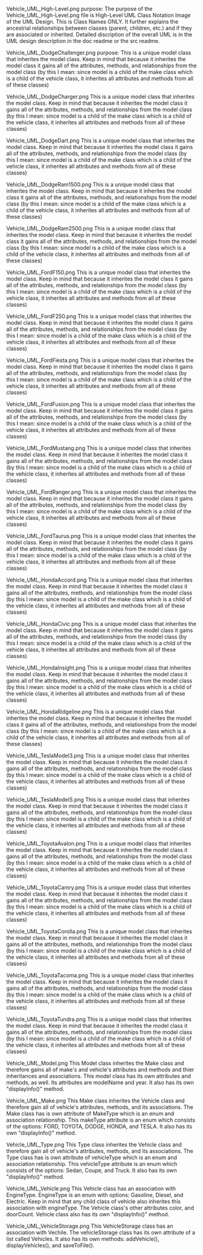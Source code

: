 Vehicle_UML_High-Level.png purpose:
  The purpose of the Vehicle_UML_High-Level.png file is High-Level UML Class Notation Image of the UML Design. This is Class Names ONLY. It further explains the ancestrial relationships between classes (parent, children, etc.) and if they are associated or inherited. Detailed discription of the overall UML is in the UML design description in the doc readme or the src readme.


Vehicle_UML_DodgeChallenger.png purpose:
  This is a unique model class that inherites the model class. Keep in mind that because it inherites the model class it gains all of the attributes, methods, and relationships from the model class (by this I mean: since model is a child of the make class which is a child of the vehicle class, it inherites all attributes and methods from all of these classes)

Vehicle_UML_DodgeCharger.png
  This is a unique model class that inherites the model class. Keep in mind that because it inherites the model class it gains all of the attributes, methods, and relationships from the model class (by this I mean: since model is a child of the make class which is a child of the vehicle class, it inherites all attributes and methods from all of these classes)
  
Vehicle_UML_DodgeDart.png
  This is a unique model class that inherites the model class. Keep in mind that because it inherites the model class it gains all of the attributes, methods, and relationships from the model class (by this I mean: since model is a child of the make class which is a child of the vehicle class, it inherites all attributes and methods from all of these classes)

Vehicle_UML_DodgeRam1500.png
  This is a unique model class that inherites the model class. Keep in mind that because it inherites the model class it gains all of the attributes, methods, and relationships from the model class (by this I mean: since model is a child of the make class which is a child of the vehicle class, it inherites all attributes and methods from all of these classes)

Vehicle_UML_DodgeRam2500.png
  This is a unique model class that inherites the model class. Keep in mind that because it inherites the model class it gains all of the attributes, methods, and relationships from the model class (by this I mean: since model is a child of the make class which is a child of the vehicle class, it inherites all attributes and methods from all of these classes)

Vehicle_UML_FordF150.png
  This is a unique model class that inherites the model class. Keep in mind that because it inherites the model class it gains all of the attributes, methods, and relationships from the model class (by this I mean: since model is a child of the make class which is a child of the vehicle class, it inherites all attributes and methods from all of these classes)

Vehicle_UML_FordF250.png
  This is a unique model class that inherites the model class. Keep in mind that because it inherites the model class it gains all of the attributes, methods, and relationships from the model class (by this I mean: since model is a child of the make class which is a child of the vehicle class, it inherites all attributes and methods from all of these classes)

Vehicle_UML_FordFiesta.png
  This is a unique model class that inherites the model class. Keep in mind that because it inherites the model class it gains all of the attributes, methods, and relationships from the model class (by this I mean: since model is a child of the make class which is a child of the vehicle class, it inherites all attributes and methods from all of these classes)

Vehicle_UML_FordFusion.png
  This is a unique model class that inherites the model class. Keep in mind that because it inherites the model class it gains all of the attributes, methods, and relationships from the model class (by this I mean: since model is a child of the make class which is a child of the vehicle class, it inherites all attributes and methods from all of these classes)

Vehicle_UML_FordMustang.png
  This is a unique model class that inherites the model class. Keep in mind that because it inherites the model class it gains all of the attributes, methods, and relationships from the model class (by this I mean: since model is a child of the make class which is a child of the vehicle class, it inherites all attributes and methods from all of these classes)

Vehicle_UML_FordRanger.png
  This is a unique model class that inherites the model class. Keep in mind that because it inherites the model class it gains all of the attributes, methods, and relationships from the model class (by this I mean: since model is a child of the make class which is a child of the vehicle class, it inherites all attributes and methods from all of these classes)

Vehicle_UML_FordTaurus.png
  This is a unique model class that inherites the model class. Keep in mind that because it inherites the model class it gains all of the attributes, methods, and relationships from the model class (by this I mean: since model is a child of the make class which is a child of the vehicle class, it inherites all attributes and methods from all of these classes)

Vehicle_UML_HondaAccord.png
  This is a unique model class that inherites the model class. Keep in mind that because it inherites the model class it gains all of the attributes, methods, and relationships from the model class (by this I mean: since model is a child of the make class which is a child of the vehicle class, it inherites all attributes and methods from all of these classes)

Vehicle_UML_HondaCivic.png
  This is a unique model class that inherites the model class. Keep in mind that because it inherites the model class it gains all of the attributes, methods, and relationships from the model class (by this I mean: since model is a child of the make class which is a child of the vehicle class, it inherites all attributes and methods from all of these classes)

Vehicle_UML_HondaInsight.png
  This is a unique model class that inherites the model class. Keep in mind that because it inherites the model class it gains all of the attributes, methods, and relationships from the model class (by this I mean: since model is a child of the make class which is a child of the vehicle class, it inherites all attributes and methods from all of these classes)

Vehicle_UML_HondaRidgeline.png
  This is a unique model class that inherites the model class. Keep in mind that because it inherites the model class it gains all of the attributes, methods, and relationships from the model class (by this I mean: since model is a child of the make class which is a child of the vehicle class, it inherites all attributes and methods from all of these classes)

Vehicle_UML_TeslaModel3.png
  This is a unique model class that inherites the model class. Keep in mind that because it inherites the model class it gains all of the attributes, methods, and relationships from the model class (by this I mean: since model is a child of the make class which is a child of the vehicle class, it inherites all attributes and methods from all of these classes)

Vehicle_UML_TeslaModelS.png
  This is a unique model class that inherites the model class. Keep in mind that because it inherites the model class it gains all of the attributes, methods, and relationships from the model class (by this I mean: since model is a child of the make class which is a child of the vehicle class, it inherites all attributes and methods from all of these classes)

Vehicle_UML_ToyotaAvalon.png
  This is a unique model class that inherites the model class. Keep in mind that because it inherites the model class it gains all of the attributes, methods, and relationships from the model class (by this I mean: since model is a child of the make class which is a child of the vehicle class, it inherites all attributes and methods from all of these classes)

Vehicle_UML_ToyotaCamry.png
  This is a unique model class that inherites the model class. Keep in mind that because it inherites the model class it gains all of the attributes, methods, and relationships from the model class (by this I mean: since model is a child of the make class which is a child of the vehicle class, it inherites all attributes and methods from all of these classes)

Vehicle_UML_ToyotaCorolla.png
  This is a unique model class that inherites the model class. Keep in mind that because it inherites the model class it gains all of the attributes, methods, and relationships from the model class (by this I mean: since model is a child of the make class which is a child of the vehicle class, it inherites all attributes and methods from all of these classes)

Vehicle_UML_ToyotaTacoma.png
  This is a unique model class that inherites the model class. Keep in mind that because it inherites the model class it gains all of the attributes, methods, and relationships from the model class (by this I mean: since model is a child of the make class which is a child of the vehicle class, it inherites all attributes and methods from all of these classes)

Vehicle_UML_ToyotaTundra.png
  This is a unique model class that inherites the model class. Keep in mind that because it inherites the model class it gains all of the attributes, methods, and relationships from the model class (by this I mean: since model is a child of the make class which is a child of the vehicle class, it inherites all attributes and methods from all of these classes)

Vehicle_UML_Model.png
  This Model class inherites the Make class and therefore gains all of make's and vehicle's attributes and methods and thier inheritances and associations. 
  This model class has its own attributes and methods, as well. Its attributes are modelName and year. It also has its own "displayInfo()" method. 

Vehicle_UML_Make.png
  This Make class inherites the Vehicle class and therefore gain all of vehicle's attributes, methods, and its associations. The Make class has is own attribute of MakeType which is an enum and association relationship. This makeType attribute is an enum which consists of the options: FORD, TOYOTA, DODGE, HONDA, and TESLA. It also has its own "displayInfo()" method. 

Vehicle_UML_Type.png
  This Type class inherites the Vehicle class and therefore gain all of vehicle's attributes, methods, and its associations. The Type class has is own attribute of vehicleType which is an enum and association relationship. This vehicleType attribute is an enum which consists of the options: Sedan, Coupe, and Truck. It also has its own "displayInfo()" method. 

Vehicle_UML_Vehicle.png
  This Vehicle class has an association with EngineType. EngineType is an enum with options: Gasoline, Diesel, and Electric. Keep in mind that any child class of vehicle also inherites this association with engineType. The Vehicle class's other attributes color, and doorCount. Vehicle class also has its own "displayInfo()" method. 

Vehicle_UML_VehicleStorage.png
  This VehicleStorage class has an association with Vechile. The vehicleStorage class has its own attribute of a list called Vehicles. It also has its own methods: addVehicle(), displayVehicles(), and saveToFile().

